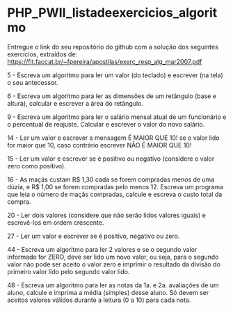# PHP_PWII_listadeexercicios_algoritmo

Entregue o link do seu repositório do github com a solução dos seguintes exercícios, extraídos de: https://fit.faccat.br/~fpereira/apostilas/exerc_resp_alg_mar2007.pdf

5 - Escreva um algoritmo para ler um valor (do teclado) e escrever (na tela) o seu antecessor.

 

6 - Escreva um algoritmo para ler as dimensões de um retângulo (base e altura), calcular e escrever a área do retângulo.

 

9 - Escreva um algoritmo para ler o salário mensal atual de um funcionário e o percentual de reajuste. Calcular e escrever o valor do novo salário.

 

14 - Ler um valor e escrever a mensagem É MAIOR QUE 10! se o valor lido for maior que 10, caso contrário escrever NÃO É MAIOR QUE 10!

 

15 - Ler um valor e escrever se é positivo ou negativo (considere o valor zero como positivo).

 

16 - As maçãs custam R$ 1,30 cada se forem compradas menos de uma dúzia, e R$ 1,00 se forem compradas pelo menos 12. Escreva um programa que leia o número de maçãs compradas, calcule e escreva o custo total da compra.

 

20 - Ler dois valores (considere que não serão lidos valores iguais) e escrevê-los em ordem crescente.

 

27 - Ler um valor e escrever se é positivo, negativo ou zero.

 

44 - Escreva um algoritmo para ler 2 valores e se o segundo valor informado for ZERO, deve ser lido um novo valor, ou seja, para o segundo valor não pode ser aceito o valor zero e imprimir o resultado da divisão do primeiro valor lido pelo segundo valor lido.

  

48 - Escreva um algoritmo para ler as notas da 1a. e 2a. avaliações de um aluno, calcule e imprima a média (simples) desse aluno. Só devem ser aceitos valores válidos durante a leitura (0 a 10) para cada nota.